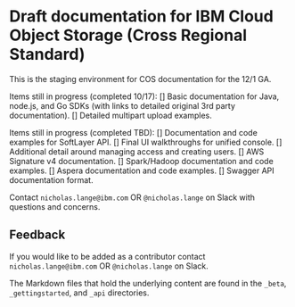 # Draft documentation for IBM Cloud Object Storage (Cross Regional Standard) 

This is the staging environment for COS documentation for the 12/1 GA.

Items still in progress (completed 10/17):
[] Basic documentation for Java, node.js, and Go SDKs (with links to detailed original 3rd party documentation).
[] Detailed multipart upload examples.

Items still in progress (completed TBD):
[] Documentation and code examples for SoftLayer API.
[] Final UI walkthroughs for unified console.
[] Additional detail around managing access and creating users.
[] AWS Signature v4 documentation.
[] Spark/Hadoop documentation and code examples.
[] Aspera documentation and code examples.
[] Swagger API documentation format.


Contact `nicholas.lange@ibm.com` OR `@nicholas.lange` on Slack with questions and concerns.

## Feedback

If you would like to be added as a contributor contact `nicholas.lange@ibm.com` OR `@nicholas.lange` on Slack.

The Markdown files that hold the underlying content are found in the `_beta`, `_gettingstarted`, and `_api` directories.
